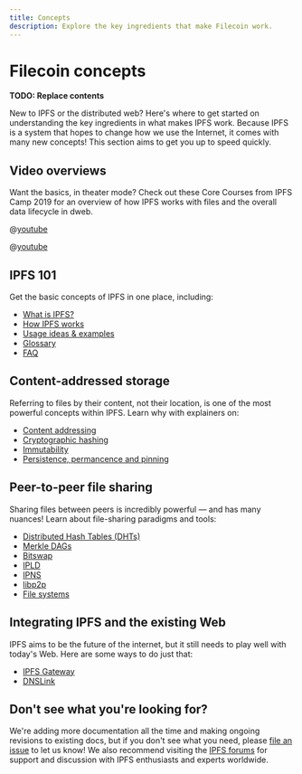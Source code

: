 ```yaml
---
title: Concepts
description: Explore the key ingredients that make Filecoin work.
---
```


# Filecoin concepts

**TODO: Replace contents**

New to IPFS or the distributed web? Here's where to get started on understanding the key ingredients in what makes IPFS work. Because IPFS is a system that hopes to change how we use the Internet, it comes with many new concepts! This section aims to get you up to speed quickly.

## Video overviews

Want the basics, in theater mode? Check out these Core Courses from IPFS Camp 2019 for an overview of how IPFS works with files and the overall data lifecycle in dweb.

@[youtube](Z5zNPwMDYGg)

@[youtube](fLUq0RkiTBA)


## IPFS 101

Get the basic concepts of IPFS in one place, including:

- [What is IPFS?](/concepts/what-is-ipfs/)
- [How IPFS works](/concepts/how-ipfs-works/)
- [Usage ideas & examples](/concepts/usage-ideas-examples/)
- [Glossary](/concepts/glossary/)
- [FAQ](/concepts/faq/)

## Content-addressed storage

Referring to files by their content, not their location, is one of the most powerful concepts within IPFS. Learn why with explainers on:

- [Content addressing](/concepts/content-addressing/)
- [Cryptographic hashing](/concepts/hashing/)
- [Immutability](/concepts/immutability/)
- [Persistence, permancence and pinning](/concepts/persistence/)

## Peer-to-peer file sharing

Sharing files between peers is incredibly powerful — and has many nuances! Learn about file-sharing paradigms and tools:

- [Distributed Hash Tables (DHTs)](/concepts/dht/)
- [Merkle DAGs](/concepts/merkle-dag/)
- [Bitswap](/concepts/bitswap/)
- [IPLD](/concepts/ipld/)
- [IPNS](/concepts/ipns/)
- [libp2p](/concepts/libp2p/)
- [File systems](/concepts/file-systems/)

## Integrating IPFS and the existing Web

IPFS aims to be the future of the internet, but it still needs to play well with today's Web. Here are some ways to do just that:

- [IPFS Gateway](/concepts/ipfs-gateway/)
- [DNSLink](/concepts/dnslink/)

## Don't see what you're looking for?

We're adding more documentation all the time and making ongoing revisions to existing docs, but if you don't see what you need, please [file an issue](https://github.com/ipfs/docs/issues/new?assignees=&labels=OKR+3%3A+Content+Improvement%2C+docs-ipfs&template=content-request.md&title=%5BCONTENT+REQUEST%5D+%28add+your+title+here%21%29) to let us know! We also recommend visiting the [IPFS forums](https://discuss.ipfs.io/) for support and discussion with IPFS enthusiasts and experts worldwide.
